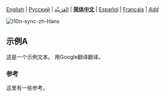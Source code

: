 [English](README.md) | [Русский](README-ru.md) | [العَرَبِيَّة](README-ar.md) | **[简体中文](README-zh-Hans.md)** | [Español](README-es.md) | [Français](README-fr.md) | *[Add](https://github.com/markdown-localization/markdown-localization-spec#workflow)* <!-- l10n:select -->

<!-- l10n:ignore start -->
![l10n-sync-zh-Hans](https://github.com/markdown-localization/markdown-localization-spec/workflows/l10n-sync-zh-Hans/badge.svg)
<!-- l10n:ignore end -->

<!-- l10n:p
## Example A

Here is a text of example.
l10n:p -->
## 示例A

这是一个示例文本。 用Google翻译翻译。

<!-- l10n:p
### References

Some references here.
l10n:p -->
### 参考

这里有一些参考。
